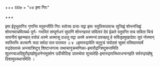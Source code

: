+++
title = "०४ इमा गिरः"

+++

इमा ईदृभूतागिरः गृणन्ति स्तुवन्तीति गिरः स्तोत्र्यः प्रजाः यद्वा इमाः स्तुतिरूपावाचः सुजिह्वं शोभनजिह्वं शोभनवाचमित्यर्थः पूर्ण- गभस्तिं सम्पूर्णधनं सुपाणिं शॊभनहस्तं सवितारं देवं ईळते स्तुवन्ति सच सविता चित्रं चायनीयं बृहन्महत् वयोन्नं अस्मे अस्मासु दधातु यद्वा अस्मे अस्मभ्यं प्रयच्छतु हे सवितृप्रमुखादेवाः यूयं नोस्मान् स्वस्तिभिः कल्याणैः सदा सर्वदा पात पालयत ॥ ४ ॥इमारुद्रायेति चतुरृचं त्रयोदशं सूक्तं वसिष्ठस्यार्षं रुद्रदेवताकं अन्त्यात्रिष्टुप् शिष्टाजगत्यः तथाचानुक्रमणिका-इमारौद्रन्त्रिष्टुबन्तमिति शूलगचाअदिषुरौद्रयज्ञेषुअनेनसूक्तेन उदीचीदिक् उपस्थेया सूत्र्यतेहि-इमारुद्रायस्थिरधन्वनइति सर्वरुद्रयज्ञेषु दिशामुपस्थानमिति ।